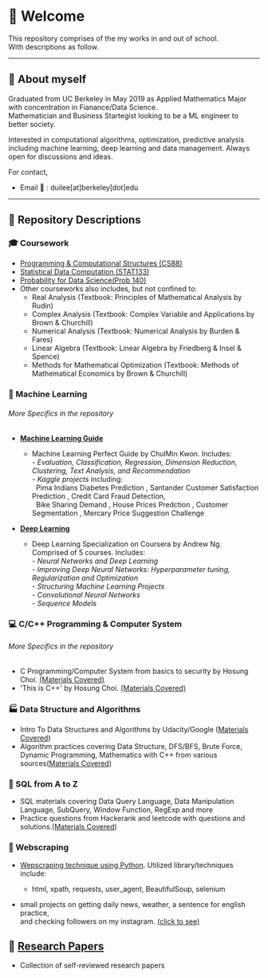# :palm_tree: Welcome

This repository comprises of the my works in and out of school.  
With descriptions as follow.

-----

## :round_pushpin: About myself

Graduated from UC Berkeley in May 2019 as Applied Mathematics Major with concentration in Fianance/Data Science.  
Mathematician and Business Startegist looking to be a ML engineer to better society.  

Interested in computational algorithms, optimization, predictive analysis including machine learning, deep learning and data management.
Always open for discussions and ideas.

For contact,
- Email :email: : duilee[at]berkeley[dot]edu

-----

## :bookmark_tabs: Repository Descriptions

### :mortar_board: Coursework
  
- [Programming & Computational Structures (CS88)](./Courseworks/CS88_Computational_Structures)
- [Statistical Data Computation (STAT133)](./Courseworks/Stat133_Statistical_Data_Computation)
- [Probability for Data Science(Prob 140)](./Courseworks/STAT140_Probability_for_Data_Science)
- Other courseworks also includes, but not confined to:
    + Real Analysis (Textbook: Principles of Mathematical Analysis by Rudin)
    + Complex Analysis (Textbook: Complex Variable and Applications by Brown & Churchill)
    + Numerical Analysis (Textbook: Numerical Analysis by Burden & Fares)
    + Linear Algebra (Textbook: Linear Algebra by Friedberg & Insel & Spence)
    + Methods for Mathematical Optimization (Textbook: Methods of Mathematical Economics by Brown & Churchill)

### :gift: Machine Learning
  ###### More Specifics in the repository
- [**Machine Learning Guide**](./MachineLearning/ML_Guide)
    + Machine Learning Perfect Guide by ChulMin Kwon. Includes:   
      \- _Evaluation, Classification, Regression, Dimension Reduction, Clustering, Text Analysis, and Recommendation_  
      \- _Kaggle projects_ including:  
              &nbsp; Pima Indians Diabetes Prediction
                , Santander Customer Satisfaction Prediction
                , Credit Card Fraud Detection,  
                &nbsp; Bike Sharing Demand
                , House Prices Predction
                , Customer Segmentation
                , Mercary Price Suggestion Challenge

- [**Deep Learning**](./MachineLearning/DeepLearningAI)
    + Deep Learning Specialization on Coursera by Andrew Ng. Comprised of 5 courses. Includes:  
      \- _Neural Networks and Deep Learning_  
      \- _Improving Deep Neural Networks: Hyperparameter tuning, Regularization and Optimization_  
      \- _Structuring Machine Learning Projects_  
      \- _Convolutional Neural Networks_  
      \- _Sequence Models_    

### :computer: C/C++ Programming & Computer System
  ###### More Specifics in the repository
- C Programming/Computer System from basics to security by Hosung Choi. [(Materials Covered)](./ComputerSystem_with_C)
- 'This is C++' by Hosung Choi. [(Materials Covered)](./this_is_cpp)

### :factory: Data Structure and Algorithms
- Intro To Data Structures and Algorithms by Udacity/Google ([Materials Covered](./Algorithms/Data_Structure_and_Algorithms.ipynb
))
- Algorithm practices covering Data Structure, DFS/BFS, Brute Force, Dynamic Programming, Mathematics with C++ from various sources([Materials Covered](./Algorithms))

### :pushpin: SQL from A to Z 
- SQL materials covering Data Query Language, Data Manipulation Language, SubQuery, Window Function, RegExp and more
- Practice questions from Hackerank and leetcode with questions and solutions.([Materials Covered](./SQL))

### :mag_right: Webscraping
  
- [Wepscraping technique using Python](./Webscraping/webscraping_basic). Utilized library/techniques include:
    + html, xpath, requests, user_agent, BeautifulSoup, selenium
  
- small projects on getting daily news, weather, a sentence for english practice,  
  and checking followers on my instagram. [(click to see)](./Webscraping/webscraping_project)

## :page_with_curl: [Research Papers](./research_papers)
- Collection of self-reviewed research papers 


